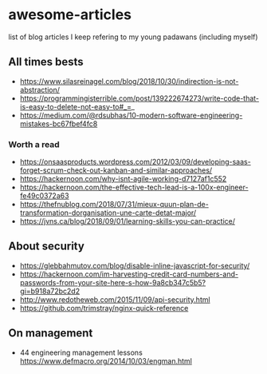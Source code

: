 # awesome-articles
list of blog articles I keep refering to my young padawans (including myself)

## All times bests

* https://www.silasreinagel.com/blog/2018/10/30/indirection-is-not-abstraction/
* https://programmingisterrible.com/post/139222674273/write-code-that-is-easy-to-delete-not-easy-to#_=_
* https://medium.com/@rdsubhas/10-modern-software-engineering-mistakes-bc67fbef4fc8 


### Worth a read

* https://onsaasproducts.wordpress.com/2012/03/09/developing-saas-forget-scrum-check-out-kanban-and-similar-approaches/
* https://hackernoon.com/why-isnt-agile-working-d7127af1c552
* https://hackernoon.com/the-effective-tech-lead-is-a-100x-engineer-fe49c0372a63
* https://thefnublog.com/2018/07/31/mieux-quun-plan-de-transformation-dorganisation-une-carte-detat-major/
* https://jvns.ca/blog/2018/09/01/learning-skills-you-can-practice/

## About security 

* https://glebbahmutov.com/blog/disable-inline-javascript-for-security/
* https://hackernoon.com/im-harvesting-credit-card-numbers-and-passwords-from-your-site-here-s-how-9a8cb347c5b5?gi=b918a72bc2d2
* http://www.redotheweb.com/2015/11/09/api-security.html
* https://github.com/trimstray/nginx-quick-reference

## On management

*  44 engineering management lessons https://www.defmacro.org/2014/10/03/engman.html
